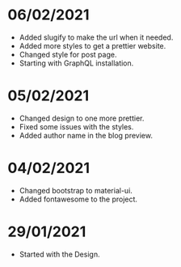 # 06/02/2021

- Added slugify to make the url when it needed.
- Added more styles to get a prettier website.
- Changed style for post page.
- Starting with GraphQL installation.

# 05/02/2021

- Changed design to one more prettier.
- Fixed some issues with the styles.
- Added author name in the blog preview.

# 04/02/2021

- Changed bootstrap to material-ui.
- Added fontawesome to the project.

# 29/01/2021

- Started with the Design.